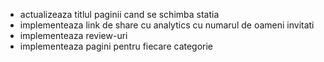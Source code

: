 - actualizeaza titlul paginii cand se schimba statia
- implementeaza link de share cu analytics cu numarul de oameni invitati
- implementeaza review-uri
- implementeaza pagini pentru fiecare categorie
